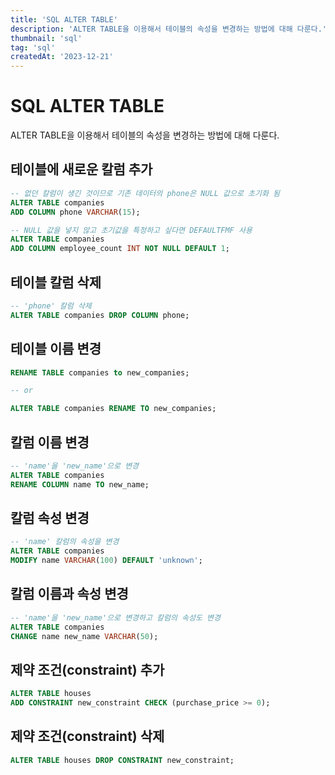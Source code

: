 ```yaml
---
title: 'SQL ALTER TABLE'
description: 'ALTER TABLE을 이용해서 테이블의 속성을 변경하는 방법에 대해 다룬다.'
thumbnail: 'sql'
tag: 'sql'
createdAt: '2023-12-21'
---
```


# SQL ALTER TABLE

ALTER TABLE을 이용해서 테이블의 속성을 변경하는 방법에 대해 다룬다.

## 테이블에 새로운 칼럼 추가

```sql
-- 없던 칼럼이 생긴 것이므로 기존 데이터의 phone은 NULL 값으로 초기화 됨
ALTER TABLE companies
ADD COLUMN phone VARCHAR(15);
```

```sql
-- NULL 값을 넣지 않고 초기값을 특정하고 싶다면 DEFAULTFMF 사용
ALTER TABLE companies
ADD COLUMN employee_count INT NOT NULL DEFAULT 1;
```

## 테이블 칼럼 삭제

```sql
-- 'phone' 칼럼 삭제
ALTER TABLE companies DROP COLUMN phone;
```

## 테이블 이름 변경

```sql
RENAME TABLE companies to new_companies;

-- or

ALTER TABLE companies RENAME TO new_companies;
```

## 칼럼 이름 변경

```sql
-- 'name'을 'new_name'으로 변경
ALTER TABLE companies
RENAME COLUMN name TO new_name;
```

## 칼럼 속성 변경

```sql
-- 'name' 칼럼의 속성을 변경
ALTER TABLE companies
MODIFY name VARCHAR(100) DEFAULT 'unknown';
```

## 칼럼 이름과 속성 변경

```sql
-- 'name'을 'new_name'으로 변경하고 칼럼의 속성도 변경
ALTER TABLE companies
CHANGE name new_name VARCHAR(50);
```

## 제약 조건(constraint) 추가

```sql
ALTER TABLE houses
ADD CONSTRAINT new_constraint CHECK (purchase_price >= 0);
```

## 제약 조건(constraint) 삭제

```sql
ALTER TABLE houses DROP CONSTRAINT new_constraint;
```
